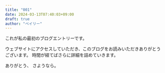 ```yaml
---
title: "001"
date: 2024-03-13T07:40:03+09:00
draft: true
author: "ベイリー"
---
```


これが私の最初のブログエントリーです。

ウェブサイトにアクセスしていただき、このブログをお読みいただきありがとうございます。 時間が経てばさらに詳細を詰めていきます。

ありがとう、
さようなら。